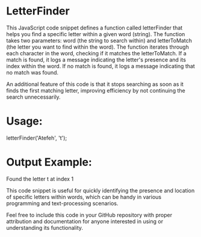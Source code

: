 # LetterFinder
This JavaScript code snippet defines a function called letterFinder that helps you find a specific letter within a given word (string). The function takes two parameters: word (the string to search within) and letterToMatch (the letter you want to find within the word).
The function iterates through each character in the word, checking if it matches the letterToMatch. If a match is found, it logs a message indicating the letter's presence and its index within the word. If no match is found, it logs a message indicating that no match was found.

An additional feature of this code is that it stops searching as soon as it finds the first matching letter, improving efficiency by not continuing the search unnecessarily.
# Usage:
letterFinder('Atefeh', 't');

# Output Example:
Found the letter t at index 1

This code snippet is useful for quickly identifying the presence and location of specific letters within words, which can be handy in various programming and text-processing scenarios.

Feel free to include this code in your GitHub repository with proper attribution and documentation for anyone interested in using or understanding its functionality.






